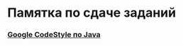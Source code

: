 # Памятка по сдаче заданий

### [Google CodeStyle по Java](https://google.github.io/styleguide/javaguide.html)
